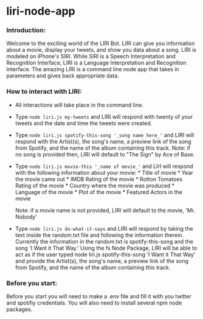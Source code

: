 # liri-node-app

### Introduction:
Welcome to the exciting world of the LIRI Bot. LIRI can give you information about a movie, display your tweets, and show you data about a song. LIRI is modeled on iPhone's SIRI. While SIRI is a Speech Interpretation and Recognition Interface, LIRI is a Language Interpretation and Recognition Interface. The amazing LIRI is a command line node app that takes in parameters and gives back appropriate data.

### How to interact with LIRI:
* All interactions will take place in the command line.
* Type `node liri.js my-tweets` and LIRI will respond with twenty of your tweets and the date and time the tweets were created.
* Type `node liri.js spotify-this-song '_song name here_'` and LIRI will respond with the Artist(s), the song's name, a preview link of the song from Spotify, and the name of the album containing this track. Note: if no song is provided then, LIRI will default to "The Sign" by Ace of Base.
* Type `node liri.js movie-this '_name of movie_'` and LIrI will respond with the following information about your movie: 
        * Title of movie
        * Year the movie came out
        * IMDB Rating of the movie
        * Rotton Tomatoes Rating of the movie
        * Country where the movie was produced
        * Language of the movie
        * Plot of the movie
        * Featured Actors in the movie

    Note: if a movie name is not provided, LIRI will default to the movie, 'Mr. Nobody'
* Type `node liri.js do-what-it-says` and LIRI will respond by taking the text inside the random.txt file and following the information therein. Currently the information in the random.txt is spotify-this-song and the song 'I Want it That Way.'  Using the fs Node Package, LIRI will be able to act as if the user typed node liri.js spotify-this-song 'I Want it That Way' and provide the Artist(s), the song's name, a preview link of the song from Spotify, and the name of the album containing this track.

### Before you start:
Before you start you will need to make a .env file and fill it with you twitter and spotifiy credentials. You will also need to install several npm node packages.


